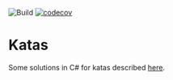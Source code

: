 ![Build](https://github.com/rpgrca/Katas/workflows/Build/badge.svg) [![codecov](https://codecov.io/gh/rpgrca/Katas/branch/master/graph/badge.svg)](https://codecov.io/gh/rpgrca/Katas)

# Katas

Some solutions in C# for katas described [here](https://kata-log.rocks/tdd).
